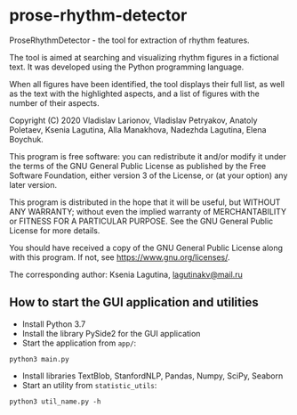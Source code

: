 # prose-rhythm-detector

ProseRhythmDetector - the tool for extraction of rhythm features.

The tool is aimed at searching and visualizing rhythm figures in a fictional text. It was developed using the Python programming language.

When all figures have been identified, the tool displays their full list, as well as the text with the highlighted aspects, and a list of figures with the number of their aspects.

Copyright (C) 2020  Vladislav Larionov, Vladislav Petryakov, Anatoly Poletaev, Ksenia Lagutina, Alla Manakhova, Nadezhda Lagutina, Elena Boychuk.

This program is free software: you can redistribute it and/or modify it under the terms of the GNU General Public License as published by the Free Software Foundation, either version 3 of the License, or (at your option) any later version.

This program is distributed in the hope that it will be useful, but WITHOUT ANY WARRANTY; without even the implied warranty of MERCHANTABILITY or FITNESS FOR A PARTICULAR PURPOSE.  See the GNU General Public License for more details.

You should have received a copy of the GNU General Public License along with this program.  If not, see <https://www.gnu.org/licenses/>.
    
The corresponding author: Ksenia Lagutina, lagutinakv@mail.ru

## How to start the GUI application and utilities

- Install Python 3.7
- Install the library PySide2 for the GUI application
- Start the application from `app/`:

```
python3 main.py
```

- Install libraries TextBlob, StanfordNLP, Pandas, Numpy, SciPy, Seaborn
- Start an utility from `statistic_utils`:

```
python3 util_name.py -h
```

